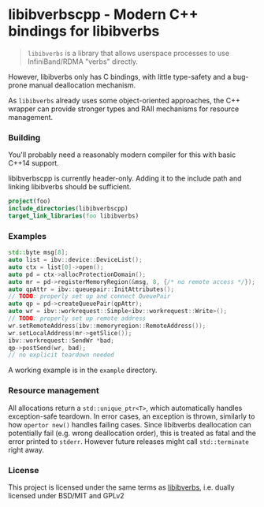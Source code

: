 # libibverbscpp - Modern C++ bindings for libibverbs

> `libibverbs` is a library that allows userspace processes to use InfiniBand/RDMA "verbs" directly.

However, libibverbs only has C bindings, with little type-safety and a bug-prone manual deallocation mechanism.
 
As `libibverbs` already uses some object-oriented approaches, the C++ wrapper can provide stronger types and RAII mechanisms
for resource management.

### Building
You'll probably need a reasonably modern compiler for this with basic C++14 support. 

libibverbscpp is currently header-only. Adding it to the include path and linking libibverbs should be sufficient.

```cmake
project(foo)
include_directories(libibverbscpp)
target_link_libraries(foo libibverbs)
```

### Examples
```C++
std::byte msg[8];
auto list = ibv::device::DeviceList();
auto ctx = list[0]->open();
auto pd = ctx->allocProtectionDomain();
auto mr = pd->registerMemoryRegion(&msg, 8, {/* no remote access */});
auto qpAttr = ibv::queuepair::InitAttributes();
// TODO: properly set up and connect QueuePair
auto qp = pd->createQueuePair(qpAttr);
auto wr = ibv::workrequest::Simple<ibv::workrequest::Write>();
// TODO: properly set up remote address
wr.setRemoteAddress(ibv::memoryregion::RemoteAddress());
wr.setLocalAddress(mr->getSlice());
ibv::workrequest::SendWr *bad;
qp->postSend(wr, bad);
// no explicit teardown needed
```
A working example is in the `example` directory.

### Resource management
All allocations return a `std::unique_ptr<T>`, which automatically handles exception-safe teardown. In error cases, an
exception is thrown, similarly to how `opertor new()` handles failing cases.
Since libibverbs deallocation can potentially fail (e.g. wrong deallocation order), this is treated as fatal and the 
error printed to `stderr`. However future releases might call `std::terminate` right away.

### License
This project is licensed under the same terms as [libibverbs](https://github.com/linux-rdma/rdma-core), i.e. dually 
licensed under BSD/MIT and GPLv2
